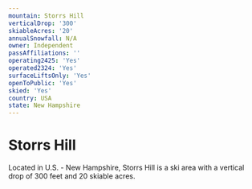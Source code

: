 ```yaml
---
mountain: Storrs Hill
verticalDrop: '300'
skiableAcres: '20'
annualSnowfall: N/A
owner: Independent
passAffiliations: ''
operating2425: 'Yes'
operated2324: 'Yes'
surfaceLiftsOnly: 'Yes'
openToPublic: 'Yes'
skied: 'Yes'
country: USA
state: New Hampshire
---
```


# Storrs Hill

Located in U.S. - New Hampshire, Storrs Hill is a ski area with a vertical drop of 300 feet and 20 skiable acres.
